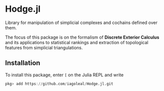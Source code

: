# Hodge.jl

Library for manipulation of simplicial complexes
and cochains defined over them.

The focus of this package is on the formalism of
**Discrete Exterior Calculus**
and its applications to statistical rankings
and extraction of topological features from simplicial triangulations.

## Installation
To install this package, enter `[` on the Julia REPL and write
```julia
pkg> add https://github.com/iagoleal/Hodge.jl.git
```
